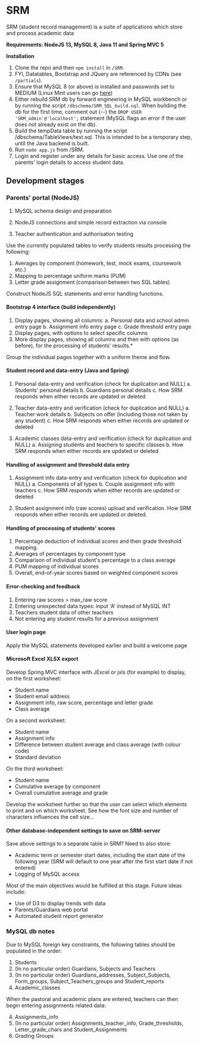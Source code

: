 # SRM #
SRM (student record management) is a suite of applications which store and process academic data

__Requirements: NodeJS 13, MySQL 8, Java 11 and Spring MVC 5__

__Installation__

1. Clone the repo and then `npm install` in `/SRM`.
2. FYI, Datatables, Bootstrap and JQuery are referenced by CDNs (see `/partials`).
3. Ensure that MySQL 8 (or above) is installed and passwords set to MEDIUM (Linux Mint users can go [here](https://medium.com/@shivraj.jadhav82/mysql-setup-on-linux-mint-948470115d5))
4. Either rebuild SRM db by forward engineering in MySQL workbench or by running the script `/dbschema/SRM_SQL_build.sql`. When building the db for the first time, comment out (--) the `DROP USER 'SRM_admin'@'localhost';` statement (MySQL flags an error if the user does not already exist on the db).
5. Build the tempData table by running the script /dbschema/TableViews/test.sql. This is intended to be a temporary step, until the Java backend is built.
6. Run `node app.js` from /SRM.
7. Login and register under any details for basic access. Use one of the parents' login details to access student data.

## Development stages ##

### Parents' portal (NodeJS) ###

1. MySQL schema design and preparation
2. NodeJS connections and simple record extraction via console

3. Teacher authentication and authorisation testing

Use the currently populated tables to verify students results processing the following:

1. Averages by component (homework, test, mock exams, coursework etc.)
2. Mapping to percentage uniform marks (PUM)
3. Letter grade assignment (comparison between two SQL tables)

Construct NodeJS SQL statements and error handling functions.

#### Bootstrap 4 interface (build independently) ####

1. Display pages, showing all columns:
   a. Personal data and school admin entry page
   b. Assignment info entry page
   c. Grade threshold entry page
2. Display pages, with options to select specific columns
3. More display pages, showing all columns and then with options (as before), for the processing of students' results.*
		
Group the individual pages together with a uniform theme and flow.

#### Student record and data-entry (Java and Spring) ####

1. Personal data-entry and verification (check for duplication and NULL)
   a. Students' personal details
   b. Guardians personal details
   c. How SRM responds when either records are updated or deleted

2. Teacher data-entry and verification (check for duplication and NULL)
   a. Teacher work details
   b. Subjects on offer (including those not taken by any student)
   c. How SRM responds when either records are updated or deleted

3. Academic classes data-entry and verification (check for duplication and NULL)
   a. Assigning students and teachers to specific classes
   b. How SRM responds when either records are updated or deleted

#### Handling of assignment and threshold data entry ####
	
1. Assignment info data-entry and verification (check for duplication and NULL)
   a. Components of all types
   b. Couple assignment info with teachers
   c. How SRM responds when either records are updated or deleted
	
2. Student assignment info (raw scores) upload and verification. How SRM responds when either records are updated or deleted.

#### Handling of processing of students' scores ####

1. Percentage deduction of individual scores and then grade threshold mapping.
2. Averages of percentages by component type
3. Comparison of individual student's percentage to a class average
4. PUM mapping of individual scores
5. Overall, end-of-year scores based on weighted component scores
	
#### Error-checking and feedback ####

1. Entering raw scores > max_raw score
2. Entering unexpected data types: input 'A' instead of MySQL INT
3. Teachers student data of other teachers
4. Not entering any student results for a previous assignment

#### User login page ####

Apply the MySQL statements developed earlier and build a welcome page

#### Microsoft Excel XLSX export #####

Develop Spring MVC interface with JExcel or jxls (for example) to display, on the first worksheet:

+ Student name
+ Student email address
+ Assignment info, raw score, percentage and letter grade
+ Class average

On a second worksheet:

+ Student name
+ Assignment info
+ Difference between student average and class average (with colour code)
+ Standard deviation

On the third worksheet:

+ Student name
+ Cumulative average by component
+ Overall cumulative average and grade

Develop the worksheet further so that the user can select which elements to print and on which worksheet. See how the font size and number of characters influences the cell size...

#### Other database-independent settings to save on SRM-server ####

Save above settings to a separate table in SRM? Need to also store:

+ Academic term or semester start dates, including the start date of the following year (SRM will default to one year after the first start date if not entered)
+ Logging of MySQL access

Most of the main objectives would be fulfilled at this stage. Future ideas include:

+ Use of D3 to display trends with data
+ Parents/Guardians web portal
+ Automated student report generator

### MySQL db notes ###

Due to MySQL foreign key constraints, the following tables should be populated in the order:

1. Students
2. (In no particular order) Guardians, Subjects and Teachers
3. (In no particular order) Guardians_addresses, Subject_Subjects, Form_groups, Subject_Teachers_groups and Student_reports
4. Academic_classes

When the pastoral and academic plans are entered, teachers can then begin entering assignments related data:

4. Assignments_info
5. (In no particular order) Assignments_teacher_info, Grade_thresholds, Letter_grade_chars and  Student_Assignments
6. Grading Groups

